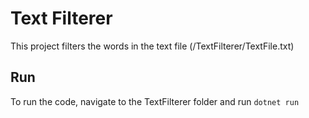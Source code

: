 # Text Filterer

This project filters the words in the text file (/TextFilterer/TextFile.txt)

## Run

To run the code, navigate to the TextFilterer folder and run `dotnet run`